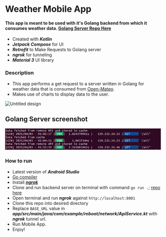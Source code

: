 # Weather Mobile App

#### This app is meant to be used with it's Golang backend from which it consumes weather data. [Golang Server Repo Here](https://github.com/Tokelo-s-Evil-corp/golang-weather-api-bff)

- Created with ***Kotlin***
- ***Jetpack Compose*** for UI
- ***Retrofit*** to Make Requests to Golang server
- ***ngrok*** for tunneling
- ***Material 3*** UI library

### Description
- This app performs a get request to a server written in Golang for weather data that is consumed from [Open-Mateo](https://open-meteo.com/).
- Makes use of charts to display data to the user.

![Untitled design](https://github.com/user-attachments/assets/adae8852-d6b5-44b8-9295-f6314b0e9f65)

## Golang Server screenshot
![server screenshot](https://github.com/Tokelo-s-Evil-corp/weather-ui-mobile/blob/main/Weather-golang-server.png)

### How to run
- Latest version of ***Android Studio***
- [Go compiler](go.dev)
- Install [***ngrok***](https://ngrok.com/)
- Clone and run backend server on terminal with command `go run .`; [repo here](https://github.com/Tokelo-s-Evil-corp/golang-weather-api-bff)
- Open terminal and run ***ngrok*** against `http://localhost:8001` 
- Clone this repo into desired directory
- Replace `BASE_URL` value in ***app/src/main/java/com/example/reboot/network/ApiService.kt*** with ***ngrok*** tunnel url.
- Run Mobile App.
- Enjoy!

